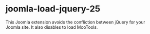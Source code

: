 joomla-load-jquery-25
=====================

This Joomla extension avoids the confliction between jQuery for your Joomla site. It also disables to load MooTools.